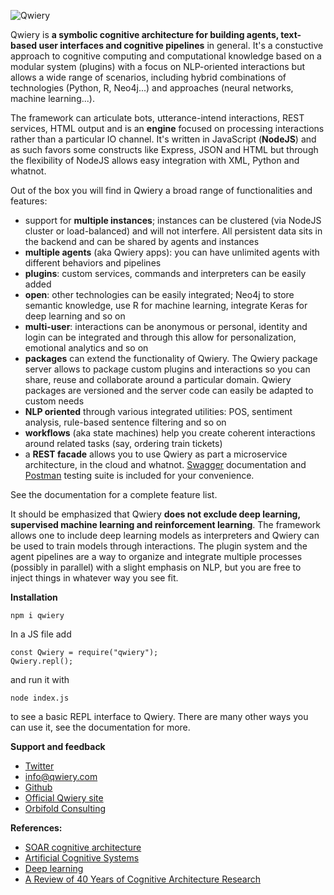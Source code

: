 
![Qwiery](http://www.qwiery.com/QwieryLogoSmall.png)

Qwiery is **a symbolic cognitive architecture for building agents, text-based user interfaces and cognitive pipelines** in general. It's a constuctive approach to cognitive computing and computational knowledge based on a modular system (plugins) with a focus on NLP-oriented interactions but allows a wide range of scenarios, including hybrid combinations of technologies (Python, R, Neo4j...) and approaches (neural networks, machine learning...).

The framework can articulate bots, utterance-intend interactions, REST services, HTML output and is an **engine** focused on processing interactions rather than a particular IO channel. It's written in JavaScript (**NodeJS**) and as such favors some constructs like Express, JSON and HTML but through the flexibility of NodeJS allows easy integration with XML, Python and whatnot. 

Out of the box you will find in Qwiery a broad range of functionalities and features:

- support for **multiple instances**; instances can be clustered (via NodeJS cluster or load-balanced) and will not interfere. All persistent data sits in the backend and can be shared by agents and instances
- **multiple agents** (aka Qwiery apps): you can have unlimited agents with different behaviors and pipelines
- **plugins**: custom services, commands and interpreters can be easily added
- **open**: other technologies can be easily integrated; Neo4j to store semantic knowledge, use R for machine learning, integrate Keras for deep learning and so on
- **multi-user**: interactions can be anonymous or personal, identity and login can be integrated and through this allow for personalization, emotional analytics and so on
- **packages** can extend the functionality of Qwiery. The Qwiery package server allows to package custom plugins and interactions so you can share, reuse and collaborate around a particular domain. Qwiery packages are versioned and the server code can easily be adapted to custom needs
- **NLP oriented** through various integrated utilities: POS, sentiment analysis, rule-based sentence filtering and so on
- **workflows** (aka state machines) help you create coherent interactions around related tasks (say, ordering train tickets)
- a **REST facade** allows you to use Qwiery as part a microservice architecture, in the cloud and whatnot. [Swagger](http://swagger.io) documentation and [Postman](https://www.getpostman.com) testing suite is included for your convenience. 

See the documentation for a complete feature list.

It should be emphasized that Qwiery **does not exclude deep learning, supervised machine learning and reinforcement learning**. The framework allows one to include deep learning models as interpreters and Qwiery can be used to train models through interactions. The plugin system and the agent pipelines are a way to organize and integrate multiple processes (possibly in parallel) with a slight emphasis on NLP, but you are free to inject things in whatever way you see fit.  

**Installation**

    npm i qwiery
    
In a JS file add

    const Qwiery = require("qwiery");
    Qwiery.repl();
    
and run it with
    
    node index.js
    
to see a basic REPL interface to Qwiery. There are many other ways you can use it, see the documentation for more.    
    

**Support and feedback**
- [Twitter](https://twitter.com/qwiery)
- [info@qwiery.com](mailto:info@qwiery.com)
- [Github](https://github.com/qwiery)
- [Official Qwiery site](http://www.qwiery.com)
- [Orbifold Consulting](http://www.orbifold.net)

**References:**

- [SOAR cognitive architecture](https://en.wikipedia.org/wiki/Soar_(cognitive_architecture))
- [Artificial Cognitive Systems](http://vernon.eu/ACS/ACS_03.pdf)
- [Deep learning](https://github.com/HFTrader/DeepLearningBook)
- [A Review of 40 Years of Cognitive Architecture Research](https://arxiv.org/pdf/1610.08602.pdf)

